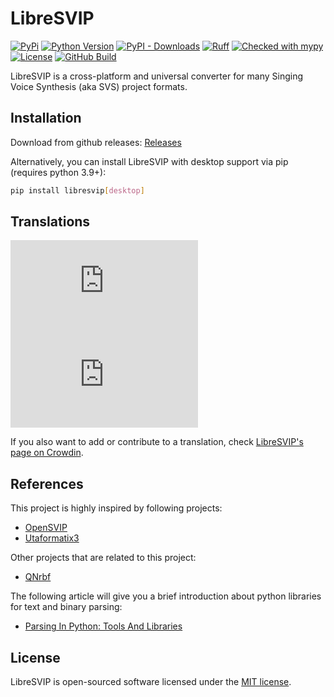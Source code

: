# LibreSVIP
[![PyPi](https://img.shields.io/pypi/v/libresvip)](https://pypi.org/project/libresvip/)
[![Python Version](https://img.shields.io/pypi/pyversions/libresvip.svg)](https://pypi.org/project/libresvip/)
[![PyPI - Downloads](https://img.shields.io/pypi/dm/libresvip)](https://pypi.org/project/libresvip/)
[![Ruff](https://img.shields.io/endpoint?url=https://raw.githubusercontent.com/astral-sh/ruff/main/assets/badge/v2.json)](https://github.com/astral-sh/ruff)
[![Checked with mypy](https://www.mypy-lang.org/static/mypy_badge.svg)](https://mypy-lang.org/)
[![License](https://img.shields.io/pypi/l/libresvip?color=blue)](https://opensource.org/licenses/MIT)
[![GitHub Build](https://img.shields.io/github/actions/workflow/status/SoulMelody/LibreSVIP/package.yml?label=packaging)](https://github.com/SoulMelody/LibreSVIP/actions/workflows/package.yml?query=workflow%3APackaging)

LibreSVIP is a cross-platform and universal converter for many Singing Voice Synthesis (aka SVS) project formats.

## Installation

Download from github releases: [Releases](https://github.com/SoulMelody/LibreSVIP/releases)

Alternatively, you can install LibreSVIP with desktop support via pip (requires python 3.9+):

```bash
pip install libresvip[desktop]
```

## Translations

![zh-CN translation](https://img.shields.io/badge/dynamic/json?color=blue&label=zh-CN&style=flat&logo=crowdin&query=%24.progress[?(@.data.languageId==%27zh-CN%27)].data.translationProgress&url=https%3A%2F%2Fbadges.awesome-crowdin.com%2Fstats-16219268-645830.json)
![ja translation](https://img.shields.io/badge/dynamic/json?color=blue&label=ja&style=flat&logo=crowdin&query=%24.progress[?(@.data.languageId==%27ja%27)].data.translationProgress&url=https%3A%2F%2Fbadges.awesome-crowdin.com%2Fstats-16219268-645830.json)

If you also want to add or contribute to a translation, check [LibreSVIP's page on Crowdin](https://crowdin.com/project/libresvip). 

## References

This project is highly inspired by following projects:

- [OpenSVIP](https://github.com/yqzhishen/opensvip)
- [Utaformatix3](https://github.com/sdercolin/utaformatix3)

Other projects that are related to this project:

- [QNrbf](https://github.com/SineStriker/QNrbf)

The following article will give you a brief introduction about python libraries for text and binary parsing:

- [Parsing In Python: Tools And Libraries](https://tomassetti.me/parsing-in-python/)

## License
LibreSVIP is open-sourced software licensed under the [MIT license](https://opensource.org/licenses/MIT).